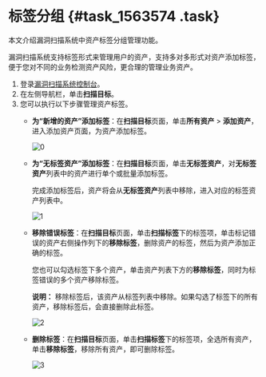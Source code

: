 # 标签分组 {#task_1563574 .task}

本文介绍漏洞扫描系统中资产标签分组管理功能。

漏洞扫描系统支持标签形式来管理用户的资产，支持多对多形式对资产添加标签，便于您对不同的业务检测资产风险，更合理的管理业务资产。

1.  登录[漏洞扫描系统控制台](https://yundun.console.aliyun.com/?p=avds)。
2.  在左侧导航栏，单击**扫描目标**。
3.  您可以执行以下步骤管理资产标签。 
    -   **为“新增的资产”添加标签**：在**扫描目标**页面，单击**所有资产** \> **添加资产**，进入添加资产页面，为资产添加标签。

        ![0](http://static-aliyun-doc.oss-cn-hangzhou.aliyuncs.com/assets/img/1240699/156577749554468_zh-CN.png)

    -   **为“无标签资产”添加标签**：在**扫描目标**页面，单击**无标签资产**，对**无标签资产**列表中的资产进行单个或批量添加标签。

        完成添加标签后，资产将会从**无标签资产**列表中移除，进入对应的标签资产列表中。

        ![1](http://static-aliyun-doc.oss-cn-hangzhou.aliyuncs.com/assets/img/1240699/156577749554472_zh-CN.png)

    -   **移除错误标签**：在**扫描目标**页面，单击**扫描标签**下的标签项，单击标记错误的资产右侧操作列下的**移除标签**，删除资产的标签，然后为资产添加正确的标签。

        您也可以勾选标签下多个资产，单击资产列表下方的**移除标签**，同时为标签错误的多个资产移除标签。

        **说明：** 移除标签后，该资产从标签列表中移除。如果勾选了标签下的所有资产，移除标签后，会直接删除此标签。

        ![2](http://static-aliyun-doc.oss-cn-hangzhou.aliyuncs.com/assets/img/1240699/156577749554473_zh-CN.png)

    -   **删除标签**：在**扫描目标**页面，单击**扫描标签**下的标签项，全选所有资产，单击**移除标签**，移除所有资产，即可删除标签。

        ![3](http://static-aliyun-doc.oss-cn-hangzhou.aliyuncs.com/assets/img/1240699/156577749554475_zh-CN.png)


